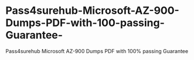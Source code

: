 # Pass4surehub-Microsoft-AZ-900-Dumps-PDF-with-100-passing-Guarantee-
Pass4surehub Microsoft AZ-900 Dumps PDF with 100% passing Guarantee  
